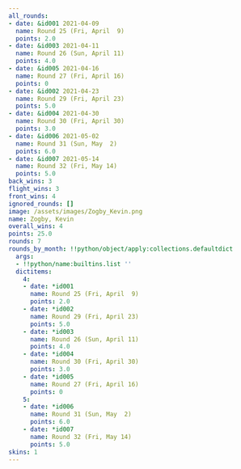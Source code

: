 ```yaml
---
all_rounds:
- date: &id001 2021-04-09
  name: Round 25 (Fri, April  9)
  points: 2.0
- date: &id003 2021-04-11
  name: Round 26 (Sun, April 11)
  points: 4.0
- date: &id005 2021-04-16
  name: Round 27 (Fri, April 16)
  points: 0
- date: &id002 2021-04-23
  name: Round 29 (Fri, April 23)
  points: 5.0
- date: &id004 2021-04-30
  name: Round 30 (Fri, April 30)
  points: 3.0
- date: &id006 2021-05-02
  name: Round 31 (Sun, May  2)
  points: 6.0
- date: &id007 2021-05-14
  name: Round 32 (Fri, May 14)
  points: 5.0
back_wins: 3
flight_wins: 3
front_wins: 4
ignored_rounds: []
image: /assets/images/Zogby_Kevin.png
name: Zogby, Kevin
overall_wins: 4
points: 25.0
rounds: 7
rounds_by_month: !!python/object/apply:collections.defaultdict
  args:
  - !!python/name:builtins.list ''
  dictitems:
    4:
    - date: *id001
      name: Round 25 (Fri, April  9)
      points: 2.0
    - date: *id002
      name: Round 29 (Fri, April 23)
      points: 5.0
    - date: *id003
      name: Round 26 (Sun, April 11)
      points: 4.0
    - date: *id004
      name: Round 30 (Fri, April 30)
      points: 3.0
    - date: *id005
      name: Round 27 (Fri, April 16)
      points: 0
    5:
    - date: *id006
      name: Round 31 (Sun, May  2)
      points: 6.0
    - date: *id007
      name: Round 32 (Fri, May 14)
      points: 5.0
skins: 1
---
```

